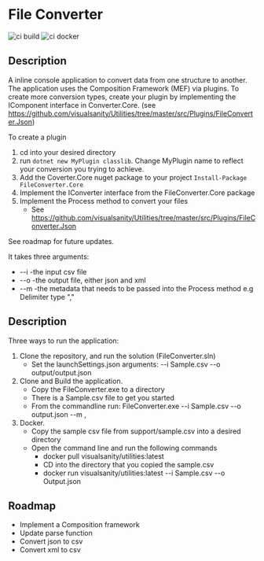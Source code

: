 
# File Converter

![ci build](https://github.com/visualsanity/CloudCommerceGroup/workflows/ci%20build/badge.svg) ![ci docker](https://github.com/visualsanity/Utilities/workflows/ci%20docker/badge.svg)

## Description

A inline console application to convert data from one structure to another. The application uses the Composition Framework (MEF) via plugins. To create more conversion types, create your plugin by implementing the IComponent interface in Converter.Core. (see https://github.com/visualsanity/Utilities/tree/master/src/Plugins/FileConverter.Json)

To create a plugin

1. cd into your desired directory
2. run `dotnet new MyPlugin classlib`. Change MyPlugin name to reflect your conversion you trying to achieve.
3. Add the Coverter.Core nuget package to your project `Install-Package FileConverter.Core`
4. Implement the IConverter interface from the FileConverter.Core package
5. Implement the Process method to convert your files
	* See https://github.com/visualsanity/Utilities/tree/master/src/Plugins/FileConverter.Json


See roadmap for future updates.

It takes three arguments:
* --i -the input csv file
* --o -the output file, either json and xml
* --m -the metadata that needs to be passed into the Process method e.g Delimiter type ","

## Description

Three ways to run the application:

1. Clone the repository, and run the solution (FileConverter.sln)
	* Set the launchSettings.json arguments:
		--i Sample.csv --o output/output.json
2. Clone and Build the application.
	* Copy the FileConverter.exe to a directory
	* There is a Sample.csv file to get you started
	* From the commandline run: FileConverter.exe --i Sample.csv --o output.json --m ,	
3. Docker. 
	* Copy the sample csv file from support/sample.csv into a desired directory
	* Open the command line and run the following commands
		- docker pull visualsanity/utilities:latest
		- CD into the directory that you copied the sample.csv
		- docker run visualsanity/utilities:latest --i Sample.csv --o Output.json

## Roadmap
* Implement a Composition framework
* Update parse function
* Convert json to csv
* Convert xml to csv
